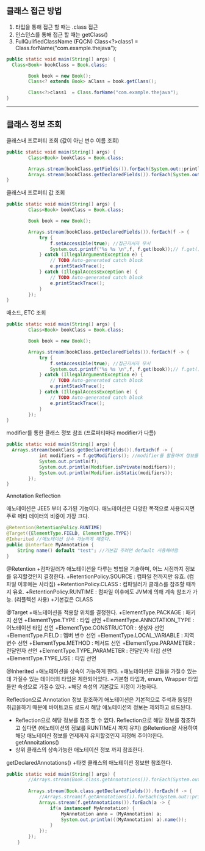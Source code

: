 ## 클래스 접근 방법

1. 타입을 통해 접근 할 때는 .class 접근
2. 인스턴스를 통해 접근 할 때는 getClass()
3. FullQulifiedClassName (FQCN)
 Class<?>class1  = Class.forName("com.example.thejava");

``` java
public static void main(String[] args) {
  Class<Book> bookClass = Book.class;

		Book book = new Book();
		Class<? extends Book> aClass = book.getClass();

		Class<?>class1  = Class.forName("com.example.thejava");
}
```
---

## 클래스 정보 조회

클래스내 프로퍼티 조회 (값이 아닌 변수 이름 조회)

``` java
public static void main(String[] args) {
		Class<Book> bookClass = Book.class;

		Arrays.stream(bookClass.getFields()).forEach(System.out::println); //public만
		Arrays.stream(bookClass.getDeclaredFields()).forEach(System.out::println); //접근 지시자 무시
}
```

클래스내 프로퍼티 값 조회
``` java
public static void main(String[] args) {
		Class<Book> bookClass = Book.class;

		Book book = new Book();

		Arrays.stream(bookClass.getDeclaredFields()).forEach(f -> {
			try {
				f.setAccessible(true); //접근지시자 무시
				System.out.printf("%s %s \n",f, f.get(book));// f.get() 인스턴스 매개변수로 필요 필드의 값 가져오는 함수
			} catch (IllegalArgumentException e) {
				// TODO Auto-generated catch block
				e.printStackTrace();
			} catch (IllegalAccessException e) {
				// TODO Auto-generated catch block
				e.printStackTrace();
			} 
		});		
}
```

매소드, ETC 조회
``` java
public static void main(String[] args) {
		Class<Book> bookClass = Book.class;

		Book book = new Book();

		Arrays.stream(bookClass.getDeclaredFields()).forEach(f -> {
			try {
				f.setAccessible(true); //접근지시자 무시
				System.out.printf("%s %s \n",f, f.get(book));// f.get() 인스턴스 매개변수로 필요 필드의 값 가져오는 함수
			} catch (IllegalArgumentException e) {
				// TODO Auto-generated catch block
				e.printStackTrace();
			} catch (IllegalAccessException e) {
				// TODO Auto-generated catch block
				e.printStackTrace();
			} 
		});		
}
```
modifier를 통한 클래스 정보 참조 (프로퍼티마다 modifier가 다름)
``` java
public static void main(String[] args) {
  Arrays.stream(bookClass.getDeclaredFields()).forEach(f -> {
			int modifiers = f.getModifiers(); //modifier를 활용하여 정보를 참조할 수 있다.
			System.out.println(f);
			System.out.println(Modifier.isPrivate(modifiers));
			System.out.println(Modifier.isStatic(modifiers));
		});
}
```
Annotation Reflection

애노테이션은 JEE5 부터 추가된 기능이다.
애노테이션은 다양한 목적으로 사용되지면 주로 메타 데이터의 비중이 가장 크다.
``` java
@Retention(RetentionPolicy.RUNTIME)
@Target({ElementType.FIELD, ElementType.TYPE})
@Inherited //애노테이션 상속 가능하게 해준다.
public @interface MyAnnotation {
	String name() default "test"; //기본값 주려면 default 사용해야함
}
```
@Retention
+컴파일러가 애노테이션을 다루는 방법을 기술하며, 어느 시점까지 정보를 유지할것인지 결정한다.
+RetentionPolicy.SOURCE : 컴파일 전까지만 유효. (컴파일 이후에는 사라짐)
+RetentionPolicy.CLASS : 컴파일러가 클래스를 참조할 때까지 유효.
+RetentionPolicy.RUNTIME : 컴파일 이후에도 JVM에 의해 계속 참조가 가능. (리플렉션 사용)
+기본값은 CLASS

@Target
+애노테이션을 적용할 위치를 결정한다.
+ElementType.PACKAGE : 패키지 선언
+ElementType.TYPE : 타입 선언
+ElementType.ANNOTATION_TYPE : 어노테이션 타입 선언
+ElementType.CONSTRUCTOR : 생성자 선언
+ElementType.FIELD : 멤버 변수 선언
+ElementType.LOCAL_VARIABLE : 지역 변수 선언
+ElementType.METHOD : 메서드 선언
+ElementType.PARAMETER : 전달인자 선언
+ElementType.TYPE_PARAMETER : 전달인자 타입 선언
+ElementType.TYPE_USE : 타입 선언

@Inherited
+애노테이션을 상속이 가능하게 한다.
+애노테이션은 값들을 가질수 있는데 가질수 있는 데이터의 타입은 제한되어있다.
+기본형 타입과, enum, Wrapper 타입들만 속성으로 가질수 있다.
+해당 속성의 기본값도 지정이 가능하다.

Reflection으로 Annotation 정보 참조하기
애노테이션은 기본적으로 주석과 동일한 취급을하기 때문에 바이트코드 로드시 해당 애노테이션의 정보는 제외하고 로드된다.
+ Reflection으로 해당 정보를 참조 할 수 없다.
Reflection으로 해당 정보를 참조하고 싶다면 (애노테이션의 정보를 RUNTIME시 까지 유지) @Retention을 사용하여 해당 애노테이션 정보를 언제까지 유지할것인지 지정해 주어야한다.
getAnnoitations()
+ 상위 클래스의 상속가능한 애노테이션 정보 까지 참조한다.

getDeclaredAnnotations()
+타겟 클래스의 애노테이션 정보만 참조한다.

``` java
public static void main(String[] args) {
		//Arrays.stream(Book.class.getAnnotations()).forEach(System.out::println); //애노테이션은 메모리상에는 남지 않는다.
		
		Arrays.stream(Book.class.getDeclaredFields()).forEach(f -> {
			//Arrays.stream(f.getAnnotations()).forEach(System.out::println);
			Arrays.stream(f.getAnnotations()).forEach(a -> {
				if(a instanceof MyAnnotation) {
					MyAnnotation anno = (MyAnnotation) a;
					System.out.println(((MyAnnotation) a).name());
				}
			});
		});
	}
```	
